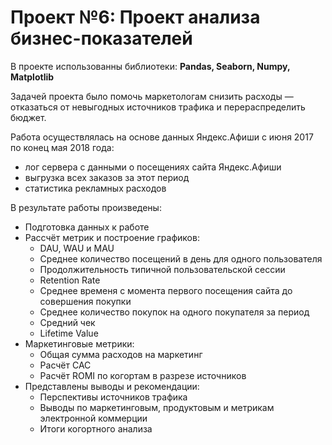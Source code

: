 # Проект №6: Проект анализа бизнес-показателей

В проекте использованны библиотеки:
**Pandas, Seaborn, Numpy, Matplotlib**

Задачей проекта было помочь маркетологам снизить расходы — отказаться от невыгодных источников трафика и перераспределить бюджет.

Работа осуществлялась на основе данных Яндекс.Афиши с июня 2017 по конец мая 2018 года:

- лог сервера с данными о посещениях сайта Яндекс.Афиши
- выгрузка всех заказов за этот период
- статистика рекламных расходов


В результате работы произведены:
- Подготовка данных к работе
- Рассчёт метрик и построение графиков:
  - DAU, WAU и MAU
  - Среднее количество посещений в день для одного пользователя
  - Продолжительность типичной пользовательской сессии
  - Retention Rate
  - Среднее временя с момента первого посещения сайта до совершения покупки
  - Среднее количество покупок на одного покупателя за период
  - Средний чек
  - Lifetime Value
- Маркетинговые метрики:
  - Общая сумма расходов на маркетинг
  - Расчёт CAC
  - Расчёт ROMI по когортам в разрезе источников
- Представлены выводы и рекомендации:
  - Перспективы источников трафика
  - Выводы по маркетинговым, продуктовым и метрикам электронной коммерции
  - Итоги когортного анализа
